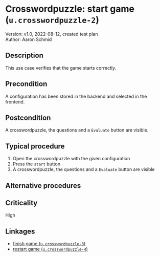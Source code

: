 # Crosswordpuzzle: start game (`u.crosswordpuzzle-2`)

Version: v1.0, 2022-08-12, created test plan \
Author: Aaron Schmid


## Description

This use case verifies that the game starts correctly.

## Precondition

A configuration has been stored in the backend and selected in the frontend.

## Postcondition

A crosswordpuzzle, the questions and a `Evaluate` button are visible.

## Typical procedure

1. Open the crosswordpuzzle with the given configuration
2. Press the `start` button
3. A crosswordpuzzle, the questions and a `Evaluate` button are visible

## Alternative procedures

## Criticality

High

## Linkages

- [finish game (`u.crosswordpuzzle-3`)](u-crosswordpuzzle-3-finish-game.md)
- [restart game (`u.crosswordpuzzle-4`)](u-crosswordpuzzle-4-restart-game.md)